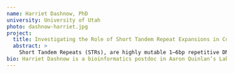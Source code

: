 ```yaml
---
name: Harriet Dashnow, PhD
university: University of Utah
photo: dashnow-harriet.jpg
project:
  title: Investigating the Role of Short Tandem Repeat Expansions in Congenital Heart Disease and Developing an Str Variation Resource for the Prioritization of Pathogenic Loci
  abstract: >
    Short Tandem Repeats (STRs), are highly mutable 1–6bp repetitive DNA sequences that comprise 3% of the human genome. There are >40 Mendelian STR disease loci, including “novel” STRs (absent from the reference). While several STRs impact atherosclerotic cardiovascular disease, little is known about STRs in Congenital Heart Disease (CHD). Since previous STR research has focused on known STR loci, I have developed STRling, a new method for unbiased detection of both novel and known STR expansions genome-wide. Using >3000 TOPMed genomes, I will release a novel and reference STR variation resource, and use this to prioritize variants in CHD patients.
bio: Harriet Dashnow is a bioinformatics postdoc in Aaron Quinlan’s Lab at the University of Utah. She did her PhD research with Alicia Oshlack at the Murdoch Children’s Research Institute in Australia. She is best known for computational methods to detect short tandem repeat expansions. She has also published bioinformatic methods for clinical exome sequencing and microbial gene detection. Harriet has a BA (Psychology), a BSc (Genetics, Biochemistry and Molecular Biology), a MSc (Bioinformatics) and PhD from the University of Melbourne in Australia. She enjoys teaching computational skills workshops in such areas as genomics, data analysis, programming and version control. She co-authored the O’Reilly programming book Elegant SciPy.
---
```

